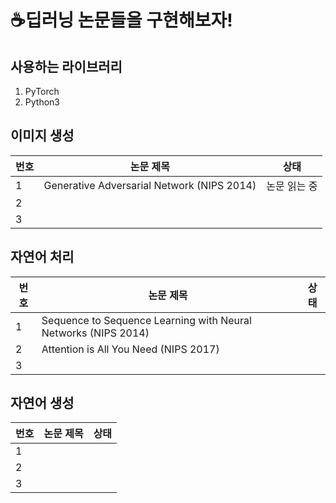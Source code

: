# ☕️딥러닝 논문들을 구현해보자!

## 사용하는 라이브러리

1. PyTorch
2. Python3

## 이미지 생성

| 번호 | 논문 제목                                  | 상태         |
| ---- | ------------------------------------------ | ------------ |
| 1    | Generative Adversarial Network (NIPS 2014) | 논문 읽는 중 |
| 2    |                                            |              |
| 3    |                                            |              |

## 자연어 처리

| 번호 | 논문 제목                                                    | 상태 |
| ---- | ------------------------------------------------------------ | ---- |
| 1    | Sequence to Sequence Learning with Neural Networks (NIPS 2014) |      |
| 2    | Attention is All You Need (NIPS 2017)                        |      |
| 3    |                                                              |      |

## 자연어 생성

| 번호 | 논문 제목 | 상태 |
| ---- | --------- | ---- |
| 1    |           |      |
| 2    |           |      |
| 3    |           |      |

